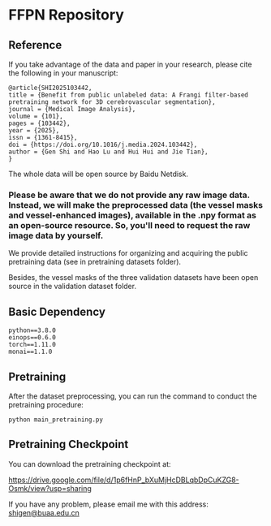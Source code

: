 # FFPN Repository

## Reference
If you take advantage of the data and paper in your research, please cite the following in your manuscript:

```
@article{SHI2025103442,
title = {Benefit from public unlabeled data: A Frangi filter-based pretraining network for 3D cerebrovascular segmentation},
journal = {Medical Image Analysis},
volume = {101},
pages = {103442},
year = {2025},
issn = {1361-8415},
doi = {https://doi.org/10.1016/j.media.2024.103442},
author = {Gen Shi and Hao Lu and Hui Hui and Jie Tian},
}
```

The whole data will be open source by Baidu Netdisk.

### Please be aware that we do not provide any raw image data. Instead, we will make the preprocessed data (the vessel masks and vessel-enhanced images), available in the .npy format as an open-source resource. So, you'll need to request the raw image data by yourself.

We provide detailed instructions for organizing and acquiring the public pretraining data (see in pretraining datasets folder).

Besides, the vessel masks of the three validation datasets have been open source in the validation dataset folder.

## Basic Dependency
 ```
python==3.8.0
einops==0.6.0
torch==1.11.0
monai==1.1.0
 ```

## Pretraining
After the dataset preprocessing, you can run the command to conduct the pretraining procedure:
```
python main_pretraining.py
```

## Pretraining Checkpoint

You can download the pretraining checkpoint at:

https://drive.google.com/file/d/1p6fHnP_bXuMjHcDBLqbDpCuKZG8-Osmk/view?usp=sharing

If you have any problem, please email me with this address: shigen@buaa.edu.cn

